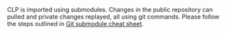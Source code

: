 CLP is imported using submodules. Changes in the public repository can pulled
and private changes replayed, all using git commands. Please follow the steps
outlined in [Git submodule
cheat sheet](Git-Submodule-cheatsheet.md#update-from-public-repository).
